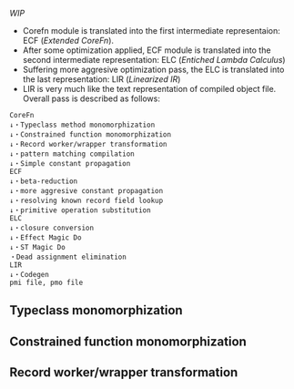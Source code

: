 _WIP_

- Corefn module is translated into the first intermediate representaion: ECF (_Extended CoreFn_).
- After some optimization applied, ECF module is translated into the second intermediate representation: ELC (_Entiched Lambda Calculus_)
- Suffering more aggresive optimization pass, the ELC is translated into the last representation: LIR (_Linearized IR_)
- LIR is very much like the text representation of compiled object file.  
  Overall pass is described as follows:

```
CoreFn
↓・Typeclass method monomorphization
↓・Constrained function monomorphization
↓・Record worker/wrapper transformation
↓・pattern matching compilation
↓・Simple constant propagation
ECF
↓・beta-reduction
↓・more aggresive constant propagation
↓・resolving known record field lookup
↓・primitive operation substitution
ELC
↓・closure conversion
↓・Effect Magic Do
↓・ST Magic Do
・Dead assignment elimination
LIR
↓・Codegen
pmi file, pmo file
```

## Typeclass monomorphization

## Constrained function monomorphization

## Record worker/wrapper transformation
